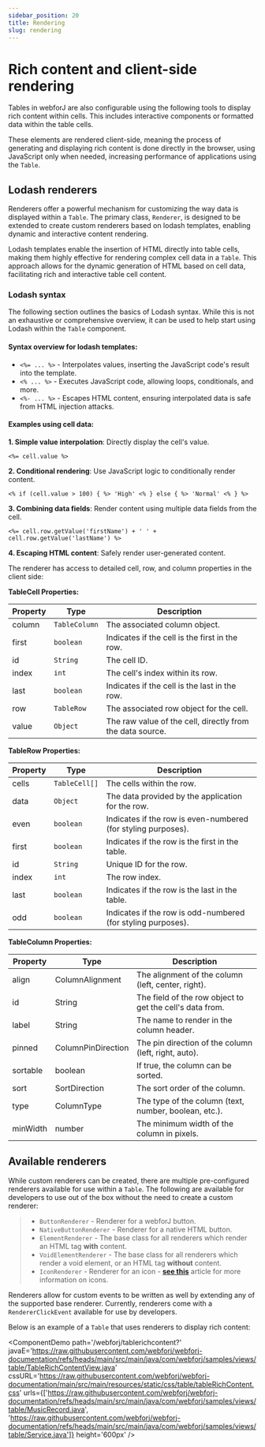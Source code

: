 ```yaml
---
sidebar_position: 20
title: Rendering
slug: rendering
---
```


# Rich content and client-side rendering

Tables in webforJ are also configurable using the following tools to display rich content within cells. This includes interactive components or formatted data within the table cells.

These elements are rendered client-side, meaning the process of generating and displaying rich content is done directly in the browser, using JavaScript only when needed, increasing performance of applications using the `Table`.

## Lodash renderers

Renderers offer a powerful mechanism for customizing the way data is displayed within a `Table`. The primary class, `Renderer`, is designed to be extended to create custom renderers based on lodash templates, enabling dynamic and interactive content rendering. 

Lodash templates enable the insertion of HTML directly into table cells, making them highly effective for rendering complex cell data in a `Table`. This approach allows for the dynamic generation of HTML based on cell data, facilitating rich and interactive table cell content.

### Lodash syntax

The following section outlines the basics of Lodash syntax. While this is not an exhaustive or comprehensive overview, it can be used to help start using Lodash within the `Table` component. 

#### Syntax overview for lodash templates:

- `<%= ... %>` - Interpolates values, inserting the JavaScript code's result into the template.
- `<% ... %>` - Executes JavaScript code, allowing loops, conditionals, and more.
- `<%- ... %>` - Escapes HTML content, ensuring interpolated data is safe from HTML injection attacks.

#### Examples using cell data:

**1. Simple value interpolation**: Directly display the cell's value.

`<%= cell.value %>`

**2. Conditional rendering**: Use JavaScript logic to conditionally render content.

`<% if (cell.value > 100) { %> 'High' <% } else { %> 'Normal' <% } %>`

**3. Combining data fields**: Render content using multiple data fields from the cell.

`<%= cell.row.getValue('firstName') + ' ' + cell.row.getValue('lastName') %>`

**4. Escaping HTML content**: Safely render user-generated content.

The renderer has access to detailed cell, row, and column properties in the client side:

**TableCell Properties:**

|Property	|Type	|Description|
|-|-|-|
|column|`TableColumn`|The associated column object.|
|first|`boolean`|Indicates if the cell is the first in the row.|
|id|`String`|The cell ID.|
|index|`int`|The cell's index within its row.|
|last|`boolean`|Indicates if the cell is the last in the row.|
|row|`TableRow`|The associated row object for the cell.|
|value|`Object`|The raw value of the cell, directly from the data source.|

**TableRow Properties:**

|Property|Type|Description|
|-|-|-|
|cells|`TableCell[]`|The cells within the row.
|data|`Object`|The data provided by the application for the row.
|even|`boolean`|Indicates if the row is even-numbered (for styling purposes).
|first|`boolean`|Indicates if the row is the first in the table.
|id|`String`|Unique ID for the row.
|index|`int`|The row index.
|last|`boolean`|Indicates if the row is the last in the table.
|odd|`boolean`|Indicates if the row is odd-numbered (for styling purposes).

**TableColumn Properties:**

|Property	|Type	|Description|
|-|-|-|
|align|ColumnAlignment|The alignment of the column (left, center, right).
|id|String|The field of the row object to get the cell's data from.
|label|String|The name to render in the column header.
|pinned|ColumnPinDirection|The pin direction of the column (left, right, auto).
|sortable|boolean|If true, the column can be sorted.
|sort|SortDirection|The sort order of the column.
|type|ColumnType|The type of the column (text, number, boolean, etc.).
|minWidth|number|The minimum width of the column in pixels.

## Available renderers

While custom renderers can be created, there are multiple pre-configured renderers available for use within a `Table`. The following are available for developers to use out of the box without the need to create a custom renderer:

>- `ButtonRenderer` - Renderer for a webforJ button.
>- `NativeButtonRenderer` - Renderer for a native HTML button.
>- `ElementRenderer` - The base class for all renderers which render an HTML tag **with** content.
>- `VoidElementRenderer` - The base class for all renderers which render a void element, or an HTML tag **without** content.
>- `IconRenderer` - Renderer for an icon - **[see this](../../components/icon)** article for more information on icons.

Renderers allow for custom events to be written as well by extending any of the supported base renderer. Currently, renderers come with a `RendererClickEvent` available for use by developers.

Below is an example of a `Table` that uses renderers to display rich content:

<ComponentDemo 
path='/webforj/tablerichcontent?' 
javaE='https://raw.githubusercontent.com/webforj/webforj-documentation/refs/heads/main/src/main/java/com/webforj/samples/views/table/TableRichContentView.java'
cssURL='https://raw.githubusercontent.com/webforj/webforj-documentation/main/src/main/resources/static/css/table/tableRichContent.css'
urls={['https://raw.githubusercontent.com/webforj/webforj-documentation/refs/heads/main/src/main/java/com/webforj/samples/views/table/MusicRecord.java', 
'https://raw.githubusercontent.com/webforj/webforj-documentation/refs/heads/main/src/main/java/com/webforj/samples/views/table/Service.java']}
height='600px'
/>
